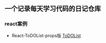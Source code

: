 ## 一个记录每天学习代码的日记仓库

### react案例
 * React-ToDOList-props版 [ToDOList](https://github.com/garmin21/codeDiary/blob/master/day03/todoList-props.html)

